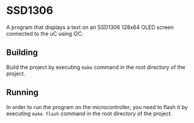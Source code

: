 # SSD1306

A program that displays a text on an SSD1306 128x64 OLED screen connected to the uC using I2C.

## Building

Build the project by executing `make` command in the root directory of the project.

## Running

In order to run the program on the microcontroller, you need to flash it by executing `make flash` command in the root directory of the project.
